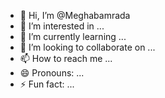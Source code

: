 - 👋 Hi, I’m @Meghabamrada
- 👀 I’m interested in ...
- 🌱 I’m currently learning ...
- 💞️ I’m looking to collaborate on ...
- 📫 How to reach me ...
- 😄 Pronouns: ...
- ⚡ Fun fact: ...

<!---
Meghabamrada/Meghabamrada is a ✨ special ✨ repository because its `README.md` (this file) appears on your GitHub profile.
You can click the Preview link to take a look at your changes.
--->

